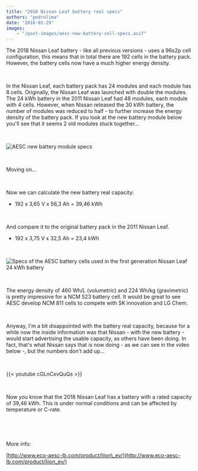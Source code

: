 ```yaml
---
title: "2018 Nissan Leaf battery real specs"
authors: "pedrolima"
date: "2018-01-29"
images: 
    - "/post-images/aesc-new-battery-cell-specs.avif"
---
```


The 2018 Nissan Leaf battery - like all previous versions - uses a 96s2p cell configuration, this means that in total there are 192 cells in the battery pack. However, the battery cells now have a much higher energy density.

 

In the Nissan Leaf, each battery pack has 24 modules and each module has 8 cells. Originally, the Nissan Leaf was launched with double the modules. The 24 kWh battery in the 2011 Nissan Leaf had 48 modules, each module with 4 cells. However, when Nissan released the 30 kWh battery, the number of modules was reduced to half - to further increase the energy density of the battery pack. If you look at the new battery module below you'll see that it seems 2 old modules stuck together...

 

![AESC new battery module specs](post-images/aesc-new-battery-module-specs.avif)

 

Moving on...

 

Now we can calculate the new battery real capacity:

- 192 x 3,65 V x 56,3 Ah = 39,46 kWh

 

And compare it to the original battery pack in the 2011 Nissan Leaf.

- 192 x 3,75 V x 32,5 Ah = 23,4 kWh

 

![Specs of the AESC battery cells used in the first generation Nissan Leaf 24 kWh battery](post-images/specs-of-the-aesc-battery-cells-used-in-the-first-generation-nissan-leaf-24-kwh-battery.avif)

 

The energy density of 460 Wh/L (volumetric) and 224 Wh/kg (gravimetric) is pretty impressive for a NCM 523 battery cell. It would be great to see AESC develop NCM 811 cells to compete with SK innovation and LG Chem.

 

Anyway, I'm a bit disappointed with the battery real capacity, because for a while now the inside information was that Nissan - with the new battery - would start advertising the usable capacity, as others have been doing. In fact, that's what Nissan says that is now doing - as we can see in the video below -, but the numbers don't add up...

 

{{< youtube cGLnCxvQuQs >}}

 

Now you know that the 2018 Nissan Leaf has a battery with a rated capacity of 39,46 kWh. This is under normal conditions and can be affected by temperature or C-rate.

 

 

More info:

[http://www.eco-aesc-lb.com/product/liion\_ev/](http://www.eco-aesc-lb.com/product/liion_ev/)
